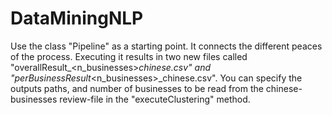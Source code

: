 # DataMiningNLP

Use the class "Pipeline" as a starting point. It connects the different peaces of the process. Executing it results in two new files called "overallResult_<n_businesses>_chinese.csv" and "perBusinessResult_<n_businesses>_chinese.csv".
You can specify the outputs paths, and number of businesses to be read from the chinese-businesses review-file in the "executeClustering" method.
